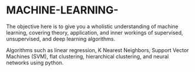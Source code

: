 # MACHINE-LEARNING-

The objective here is to give you a wholistic understanding of machine learning, covering theory, application,
and inner workings of supervised, unsupervised, and deep learning algorithms.

Algorithms such as linear regression, K Nearest Neighbors, Support Vector Machines (SVM), flat clustering, hierarchical clustering, 
and neural networks using python.
